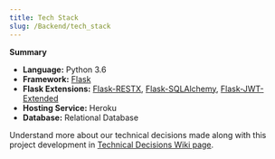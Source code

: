 ```yaml
---
title: Tech Stack
slug: /Backend/tech_stack
---
```


**Summary**

- **Language:** Python 3.6
- **Framework:** [Flask](http://flask.pocoo.org/)
- **Flask Extensions:** [Flask-RESTX](https://flask-restx.readthedocs.io/en/latest/), [Flask-SQLAlchemy](http://flask-sqlalchemy.pocoo.org), [Flask-JWT-Extended](https://flask-jwt-extended.readthedocs.io/en/latest/)
- **Hosting Service:** Heroku
- **Database:** Relational Database

Understand more about our technical decisions made along with this project development in [Technical Decisions Wiki page](Technical-Decisions).